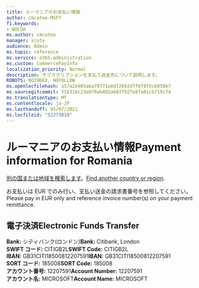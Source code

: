 ```yaml
---
title: ルーマニアのお支払い情報
author: cmcatee-MSFT
f1.keywords:
- NOCSH
ms.author: cmcatee
manager: scotv
audience: Admin
ms.topic: reference
ms.service: o365-administration
ms.custom: CommercePayInfo
localization_priority: Normal
description: サブスクリプションを支払う送金先について説明します。
ROBOTS: NOINDEX, NOFOLLOW
ms.openlocfilehash: a57a2e905a6a79771e8df2692dff6f8f5cb050b7
ms.sourcegitcommit: 51b316c23e070ab402a687f927e8fa01cb719c74
ms.translationtype: MT
ms.contentlocale: ja-JP
ms.lasthandoff: 05/07/2021
ms.locfileid: "52273010"
---
```

# <a name="payment-information-for-romania"></a><span data-ttu-id="e1e5b-103">ルーマニアのお支払い情報</span><span class="sxs-lookup"><span data-stu-id="e1e5b-103">Payment information for Romania</span></span>

<span data-ttu-id="e1e5b-104">[別の国または地域を検索します](../billing-and-payments/pay-for-your-subscription.md)。</span><span class="sxs-lookup"><span data-stu-id="e1e5b-104">[Find another country or region](../billing-and-payments/pay-for-your-subscription.md).</span></span>

<span data-ttu-id="e1e5b-105">お支払いは EUR でのみ行い、支払い送金の請求書番号を参照してください。</span><span class="sxs-lookup"><span data-stu-id="e1e5b-105">Please pay in EUR only and reference invoice number(s) on your payment remittance.</span></span>

## <a name="electronic-funds-transfer"></a><span data-ttu-id="e1e5b-106">電子決済</span><span class="sxs-lookup"><span data-stu-id="e1e5b-106">Electronic Funds Transfer</span></span>

<span data-ttu-id="e1e5b-107">**Bank:** シティバンク(ロンドン)</span><span class="sxs-lookup"><span data-stu-id="e1e5b-107">**Bank:** Citibank, London</span></span>  
<span data-ttu-id="e1e5b-108">**SWIFT コード:** CITIGB2L</span><span class="sxs-lookup"><span data-stu-id="e1e5b-108">**SWIFT Code:** CITIGB2L</span></span>  
<span data-ttu-id="e1e5b-109">**IBAN:** GB31CITI18500812207591</span><span class="sxs-lookup"><span data-stu-id="e1e5b-109">**IBAN:** GB31CITI18500812207591</span></span>  
<span data-ttu-id="e1e5b-110">**SORT コード:** 185008</span><span class="sxs-lookup"><span data-stu-id="e1e5b-110">**SORT Code:** 185008</span></span>  
<span data-ttu-id="e1e5b-111">**アカウント番号:** 12207591</span><span class="sxs-lookup"><span data-stu-id="e1e5b-111">**Account Number:** 12207591</span></span>  
<span data-ttu-id="e1e5b-112">**アカウント名:** MICROSOFT</span><span class="sxs-lookup"><span data-stu-id="e1e5b-112">**Account Name:** MICROSOFT</span></span>